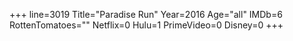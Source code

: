 +++
line=3019
Title="Paradise Run"
Year=2016
Age="all"
IMDb=6
RottenTomatoes=""
Netflix=0
Hulu=1
PrimeVideo=0
Disney=0
+++

